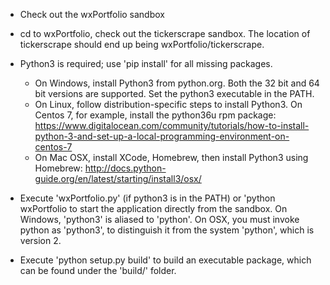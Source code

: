 - Check out the wxPortfolio sandbox

- cd to wxPortfolio, check out the tickerscrape sandbox. The location
of tickerscrape should end up being wxPortfolio/tickerscrape.

- Python3 is required; use 'pip install' for all missing packages.
  - On Windows, install Python3 from python.org. Both the 32 bit and 64 bit versions are supported. Set the python3 executable in the PATH.
  - On Linux, follow distribution-specific steps to install Python3. On Centos 7, for example, install the python36u rpm package: https://www.digitalocean.com/community/tutorials/how-to-install-python-3-and-set-up-a-local-programming-environment-on-centos-7
  - On Mac OSX, install XCode, Homebrew, then install Python3 using Homebrew: http://docs.python-guide.org/en/latest/starting/install3/osx/ 
  
- Execute 'wxPortfolio.py' (if python3 is in the PATH) or 'python wxPortfolio to start the application directly from the sandbox. On Windows, 'python3' is aliased to 'python'. On OSX, you must invoke python as 'python3', to distinguish it from the system 'python', which is version 2.
  
- Execute 'python setup.py build' to build an executable package, which can be
found under the 'build/<cpu-target>' folder.


